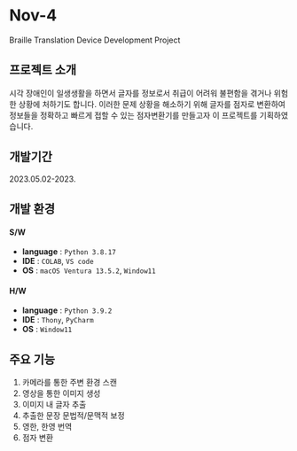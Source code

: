 # Nov-4


Braille Translation Device Development Project




## 프로젝트 소개


시각 장애인이 일생생활을 하면서 글자를 정보로서 취급이 어려워 불편함을 겪거나 위험한 상황에 처하기도 합니다. 
이러한 문제 상황을 해소하기 위해 글자를 점자로 변환하여 정보들을 정확하고 빠르게 접할 수 있는 점자변환기를 만들고자 이 프로젝트를 기획하였습니다.




## 개발기간


2023.05.02-2023.




## 개발 환경


#### S/W
- **language** : `Python 3.8.17`
- **IDE** : `COLAB`, `VS code`
- **OS** : `macOS Ventura 13.5.2`, `Window11`


#### H/W
- **language** : `Python 3.9.2`
- **IDE** : `Thony`, `PyCharm`
- **OS** : `Window11`  




## 주요 기능


1. 카메라를 통한 주변 환경 스캔
2. 영상을 통한 이미지 생성
3. 이미지 내 글자 추출
4. 추출한 문장 문법적/문맥적 보정
5. 영한, 한영 번역
6. 점자 변환
